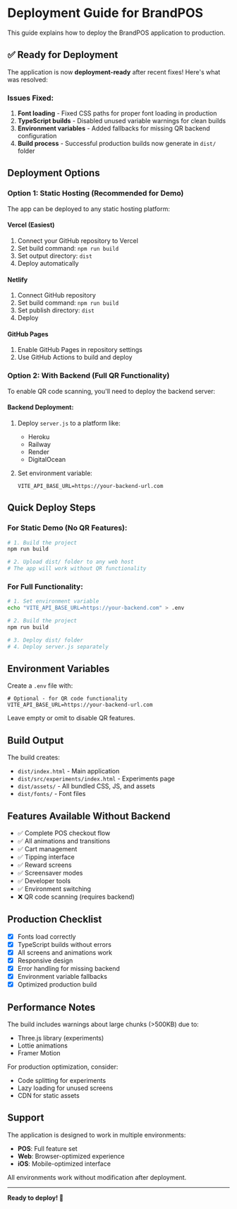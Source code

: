 # Deployment Guide for BrandPOS

This guide explains how to deploy the BrandPOS application to production.

## ✅ Ready for Deployment

The application is now **deployment-ready** after recent fixes! Here's what was resolved:

### Issues Fixed:
1. **Font loading** - Fixed CSS paths for proper font loading in production
2. **TypeScript builds** - Disabled unused variable warnings for clean builds
3. **Environment variables** - Added fallbacks for missing QR backend configuration
4. **Build process** - Successful production builds now generate in `dist/` folder

## Deployment Options

### Option 1: Static Hosting (Recommended for Demo)

The app can be deployed to any static hosting platform:

#### **Vercel (Easiest)**
1. Connect your GitHub repository to Vercel
2. Set build command: `npm run build`
3. Set output directory: `dist`
4. Deploy automatically

#### **Netlify**
1. Connect GitHub repository
2. Set build command: `npm run build`
3. Set publish directory: `dist`
4. Deploy

#### **GitHub Pages**
1. Enable GitHub Pages in repository settings
2. Use GitHub Actions to build and deploy

### Option 2: With Backend (Full QR Functionality)

To enable QR code scanning, you'll need to deploy the backend server:

#### **Backend Deployment:**
1. Deploy `server.js` to a platform like:
   - Heroku
   - Railway
   - Render
   - DigitalOcean

2. Set environment variable:
   ```
   VITE_API_BASE_URL=https://your-backend-url.com
   ```

## Quick Deploy Steps

### For Static Demo (No QR Features):
```bash
# 1. Build the project
npm run build

# 2. Upload dist/ folder to any web host
# The app will work without QR functionality
```

### For Full Functionality:
```bash
# 1. Set environment variable
echo "VITE_API_BASE_URL=https://your-backend.com" > .env

# 2. Build the project
npm run build

# 3. Deploy dist/ folder
# 4. Deploy server.js separately
```

## Environment Variables

Create a `.env` file with:

```env
# Optional - for QR code functionality
VITE_API_BASE_URL=https://your-backend-url.com
```

Leave empty or omit to disable QR features.

## Build Output

The build creates:
- `dist/index.html` - Main application
- `dist/src/experiments/index.html` - Experiments page
- `dist/assets/` - All bundled CSS, JS, and assets
- `dist/fonts/` - Font files

## Features Available Without Backend

- ✅ Complete POS checkout flow
- ✅ All animations and transitions
- ✅ Cart management
- ✅ Tipping interface
- ✅ Reward screens
- ✅ Screensaver modes
- ✅ Developer tools
- ✅ Environment switching
- ❌ QR code scanning (requires backend)

## Production Checklist

- [x] Fonts load correctly
- [x] TypeScript builds without errors
- [x] All screens and animations work
- [x] Responsive design
- [x] Error handling for missing backend
- [x] Environment variable fallbacks
- [x] Optimized production build

## Performance Notes

The build includes warnings about large chunks (>500KB) due to:
- Three.js library (experiments)
- Lottie animations
- Framer Motion

For production optimization, consider:
- Code splitting for experiments
- Lazy loading for unused screens
- CDN for static assets

## Support

The application is designed to work in multiple environments:
- **POS**: Full feature set
- **Web**: Browser-optimized experience  
- **iOS**: Mobile-optimized interface

All environments work without modification after deployment.

---

**Ready to deploy! 🚀** 